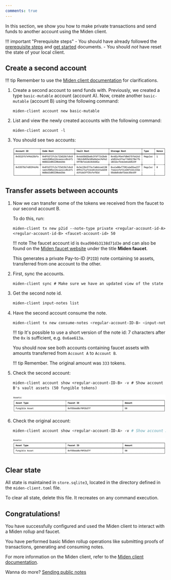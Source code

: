 ```yaml
---
comments: true
---
```


In this section, we show you how to make private transactions and send funds to another account using the Miden client. 

!!! important "Prerequisite steps"
    - You should have already followed the [prerequisite steps](prerequisites.md) and [get started](create-account-use-faucet.md) documents.
    - You should *not* have reset the state of your local client. 

## Create a second account

!!! tip
      Remember to use the [Miden client documentation](https://docs.polygon.technology/miden/miden-client/cli-reference/) for clarifications.

1. Create a second account to send funds with. Previously, we created a type `basic-mutable` account (account A). Now, create another `basic-mutable` (account B) using the following command:

      ```shell
      miden-client account new basic-mutable
      ```

2. List and view the newly created accounts with the following command:

      ```shell
      miden-client account -l
      ```

3. You should see two accounts:

      ![Result of listing miden accounts](../../img/get-started/two-accounts.png)

## Transfer assets between accounts

1. Now we can transfer some of the tokens we received from the faucet to our second account B. 

    To do this, run:

    ```shell
    miden-client tx new p2id --note-type private <regular-account-id-A> <regular-account-id-B> <faucet-account-id> 50 
    ```

    !!! note
        The faucet account id is `0xad904b3138d71d3e` and can also be found on the [Miden faucet website](https://testnet.miden.io/) under the title **Miden faucet**.

    This generates a private Pay-to-ID (`P2ID`) note containing `50` assets, transferred from one account to the other. 

2. First, sync the accounts.

    ```shell
    miden-client sync # Make sure we have an updated view of the state
    ```

3. Get the second note id.

    ```sh
    miden-client input-notes list 
    ```

4. Have the second account consume the note.

    ```sh
    miden-client tx new consume-notes <regular-account-ID-B> <input-note-id>
    ```

    !!! tip
        It's possible to use a short version of the note id: 7 characters after the `0x` is sufficient, e.g. `0x6ae613a`.

    You should now see both accounts containing faucet assets with amounts transferred from `Account A` to `Account B`.

    !!! tip
        Remember. The original amount was `333` tokens.

5. Check the second account:

    ```shell
    miden-client account show <regular-account-ID-B> -v # Show account B's vault assets (50 fungible tokens)
    ```

    ![Result of listing miden accounts](../../img/get-started/account-b.png)

6. Check the original account:

    ```sh
    miden-client account show <regular-account-ID-A> -v # Show account A's vault assets (950 fungible tokens)
    ```

    ![Result of listing miden accounts](../../img/get-started/account-a.png)

## Clear state

All state is maintained in `store.sqlite3`, located in the directory defined in the `miden-client.toml` file. 

To clear all state, delete this file. It recreates on any command execution.

## Congratulations! 

You have successfully configured and used the Miden client to interact with a Miden rollup and faucet. 

You have performed basic Miden rollup operations like submitting proofs of transactions, generating and consuming notes.

For more information on the Miden client, refer to the [Miden client documentation](https://docs.polygon.technology/miden/miden-client/).

Wanna do more? [Sending public notes](p2p-public.md)

</br>